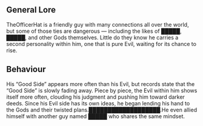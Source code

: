 ## General Lore
	
 TheOfficerHat is a friendly guy with many connections all over the world, but some of those ties are dangerous — including the likes of █████, █████, and other Gods themselves.
 Little do they know he carries a second personality within him, one that is pure Evil, waiting for its chance to rise.

## Behaviour				

 His “Good Side” appears more often than his Evil, but records state that the “Good Side” is slowly fading away. Piece by piece, the Evil within him shows itself more often, clouding his judgment and pushing him toward darker deeds.
 Since his Evil side has its own ideas, he began lending his hand to the Gods and their twisted plans.███████████████████.He even allied himself with another guy named █████ who shares the same mindset.

